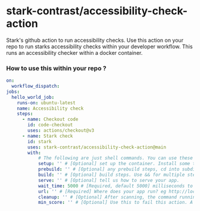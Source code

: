 # stark-contrast/accessibility-check-action

Stark's github action to run accessibility checks. Use this action on your repo to run starks accessibility checks within your developer workflow. This runs an accessibility checker within a docker container. 


### How to use this within your repo ?

```yml
on:
  workflow_dispatch:
jobs:
  hello_world_job:
    runs-on: ubuntu-latest
    name: Accessibility check
    steps:
      - name: Checkout code
        id: code-checkout
        uses: actions/checkout@v3
      - name: Stark check
        id: stark
        uses: stark-contrast/accessibility-check-action@main
        with:
            # The following are just shell commands. You can use these to set up the container as needed for your app
            setup: '' # [Optional] set up the container. Install some tools, export variables etc.  
            prebuild: '' # [Optional] any prebuild steps, cd into subdirectories if needed. 
            build: '' # [Optional] build steps. Use && for multiple steps. 
            serve: '' # [Optional] tell us how to serve your app. 
            wait_time: 5000 # [Required, default 5000] milliseconds to wait before your app can start serving
            url: '' # [Required] Where does your app run? eg http://localhost:3000.
            cleanup: '' # [Optional] After scanning, the command running in serve step is auto terminated. Use this to run any cleanup commands.
            min_score: '' # [Optional] Use this to fail this action. A minimum score required so that the pipeline passes.
```